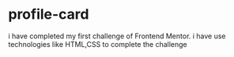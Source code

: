 # profile-card
i have completed my first challenge of Frontend Mentor. i have use technologies like HTML,CSS to complete the challenge 

